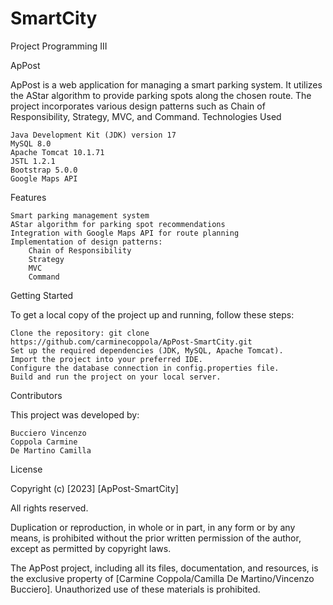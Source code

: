 # SmartCity
Project Programming III

ApPost

ApPost is a web application for managing a smart parking system. It utilizes the AStar algorithm to provide parking spots along the chosen route. The project incorporates various design patterns such as Chain of Responsibility, Strategy, MVC, and Command.
Technologies Used

    Java Development Kit (JDK) version 17
    MySQL 8.0
    Apache Tomcat 10.1.71
    JSTL 1.2.1
    Bootstrap 5.0.0
    Google Maps API

Features

    Smart parking management system
    AStar algorithm for parking spot recommendations
    Integration with Google Maps API for route planning
    Implementation of design patterns:
        Chain of Responsibility
        Strategy
        MVC
        Command

Getting Started

To get a local copy of the project up and running, follow these steps:

    Clone the repository: git clone https://github.com/carminecoppola/ApPost-SmartCity.git
    Set up the required dependencies (JDK, MySQL, Apache Tomcat).
    Import the project into your preferred IDE.
    Configure the database connection in config.properties file.
    Build and run the project on your local server.

Contributors

This project was developed by:

    Bucciero Vincenzo
    Coppola Carmine
    De Martino Camilla

License

Copyright (c) [2023] [ApPost-SmartCity]

All rights reserved.

Duplication or reproduction, in whole or in part, in any form or by any means, is prohibited without the prior written permission of the author, except as permitted by copyright laws.

The ApPost project, including all its files, documentation, and resources, is the exclusive property of [Carmine Coppola/Camilla De Martino/Vincenzo Bucciero]. Unauthorized use of these materials is prohibited.
